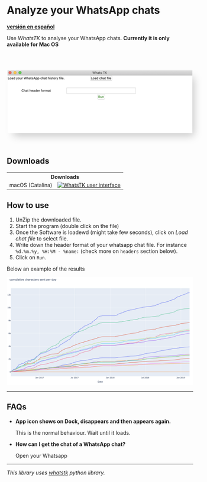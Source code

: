 # Analyze your WhatsApp chats
**[versión en español](esp.md)**

Use *WhatsTK* to analyse your WhatsApp chats. **Currently it is only available for Mac OS**

<br>
<br>
<p style="text-align: center;">
<img src="assets/app-screenshot.png" alt="WhatsTK user interface" width="500" height='auto' style="box-shadow: 10px 13px 21px -6px
rgba(0,0,0,0.22);">
</p>
<br>

## Downloads

<view style="display: flex, justify-content: center">
    <table class="tg">
    <tr>
        <th class="tg-fymr" colspan="2">Downloads</th>
    </tr>
    <tr>
        <td class="tg-0pky">macOS (Catalina)</td>
    <td class="tg-0pky"><a href="dist/WhatsTK.zip"><img src="https://img.shields.io/badge/download_zip-brightgreen.svg"
    alt="WhatsTK user interface" width="100%"></a>
    </td>
    </tr>
    </table>
</view>

## How to use
1. UnZip the downloaded file.
2. Start the program (double click on the file)
3. Once the Software is loadewd (might take few seconds), click on _Load chat file_ to select file.
4. Write down the header format of your whatsapp chat file. For instance `%d.%m.%y, %H:%M - %name:` (check more on
   `headers` section below).
5. Click on `Run`.

Below an example of the results

![](assets/stats.png)

---
## FAQs

* **App icon shows on Dock, disappears and then appears again.**

    This is the normal behaviour. Wait until it loads.

* **How can I get the chat of a WhatsApp chat?**

    Open your Whatsapp

    
---

*This library uses [whatstk](https://lcsrg.me/whatstk) python library.*